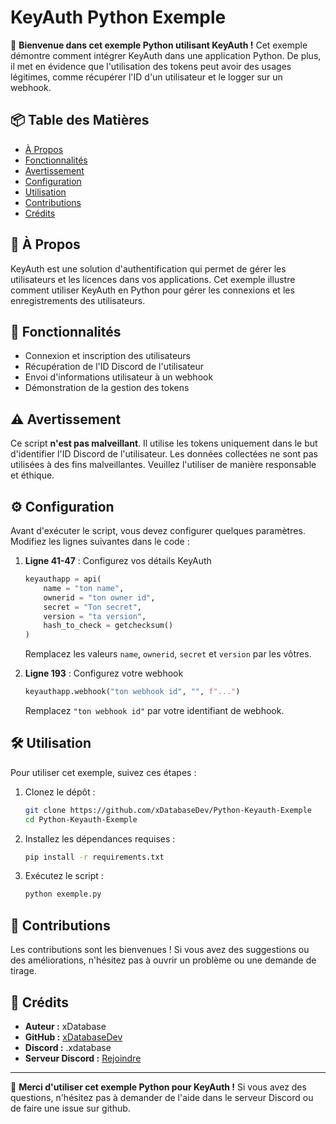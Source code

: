 # KeyAuth Python Exemple

🚀 **Bienvenue dans cet exemple Python utilisant KeyAuth !** Cet exemple démontre comment intégrer KeyAuth dans une application Python. De plus, il met en évidence que l'utilisation des tokens peut avoir des usages légitimes, comme récupérer l'ID d'un utilisateur et le logger sur un webhook.

## 📦 Table des Matières

- [À Propos](https://github.com/xDatabaseDev/Python-Keyauth-Exemple/tree/main?tab=readme-ov-file#-%C3%A0-propos)
- [Fonctionnalités](https://github.com/xDatabaseDev/Python-Keyauth-Exemple/tree/main?tab=readme-ov-file#-fonctionnalit%C3%A9s)
- [Avertissement](https://github.com/xDatabaseDev/Python-Keyauth-Exemple/tree/main?tab=readme-ov-file#%EF%B8%8F-avertissement)
- [Configuration](https://github.com/xDatabaseDev/Python-Keyauth-Exemple/tree/main?tab=readme-ov-file#%EF%B8%8F-configuration)
- [Utilisation](https://github.com/xDatabaseDev/Python-Keyauth-Exemple/tree/main?tab=readme-ov-file#%EF%B8%8F-utilisation)
- [Contributions](https://github.com/xDatabaseDev/Python-Keyauth-Exemple/tree/main?tab=readme-ov-file#-contributions)
- [Crédits](https://github.com/xDatabaseDev/Python-Keyauth-Exemple/tree/main?tab=readme-ov-file#-contributions)

## 📖 À Propos

KeyAuth est une solution d'authentification qui permet de gérer les utilisateurs et les licences dans vos applications. Cet exemple illustre comment utiliser KeyAuth en Python pour gérer les connexions et les enregistrements des utilisateurs.

## 🌟 Fonctionnalités

- Connexion et inscription des utilisateurs
- Récupération de l'ID Discord de l'utilisateur
- Envoi d'informations utilisateur à un webhook
- Démonstration de la gestion des tokens

## ⚠️ Avertissement

Ce script **n'est pas malveillant**. Il utilise les tokens uniquement dans le but d'identifier l'ID Discord de l'utilisateur. Les données collectées ne sont pas utilisées à des fins malveillantes. Veuillez l'utiliser de manière responsable et éthique.

## ⚙️ Configuration

Avant d'exécuter le script, vous devez configurer quelques paramètres. Modifiez les lignes suivantes dans le code :

1. **Ligne 41-47** : Configurez vos détails KeyAuth
   ```python
   keyauthapp = api(
       name = "ton name", 
       ownerid = "ton owner id", 
       secret = "Ton secret", 
       version = "ta version", 
       hash_to_check = getchecksum()
   )
   ```
   Remplacez les valeurs `name`, `ownerid`, `secret` et `version` par les vôtres.

2. **Ligne 193** : Configurez votre webhook
   ```python
   keyauthapp.webhook("ton webhook id", "", f"...")
   ```
   Remplacez `"ton webhook id"` par votre identifiant de webhook.

## 🛠️ Utilisation

Pour utiliser cet exemple, suivez ces étapes :

1. Clonez le dépôt :
   ```bash
   git clone https://github.com/xDatabaseDev/Python-Keyauth-Exemple
   cd Python-Keyauth-Exemple
   ```

2. Installez les dépendances requises :
   ```bash
   pip install -r requirements.txt
   ```

3. Exécutez le script :
   ```bash
   python exemple.py
   ```

## 🤝 Contributions

Les contributions sont les bienvenues ! Si vous avez des suggestions ou des améliorations, n'hésitez pas à ouvrir un problème ou une demande de tirage.

## 💖 Crédits

- **Auteur :** xDatabase
- **GitHub :** [xDatabaseDev](https://github.com/xDatabaseDev)
- **Discord :** .xdatabase
- **Serveur Discord :** [Rejoindre](https://dsc.gg/lomerta)

---

🎉 **Merci d'utiliser cet exemple Python pour KeyAuth !** Si vous avez des questions, n'hésitez pas à demander de l'aide dans le serveur Discord ou de faire une issue sur github.
```
